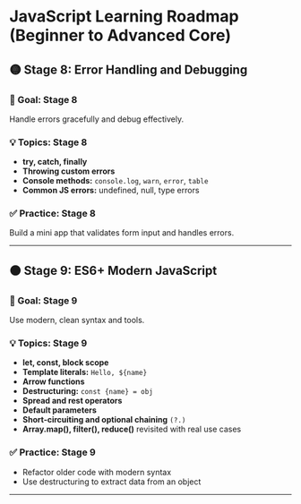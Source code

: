
# JavaScript Learning Roadmap (Beginner to Advanced Core)

## 🟡 Stage 8: Error Handling and Debugging

### 📌 Goal: Stage 8

Handle errors gracefully and debug effectively.

### 💡 Topics: Stage 8

- **try, catch, finally**
- **Throwing custom errors**
- **Console methods:** `console.log`, `warn`, `error`, `table`
- **Common JS errors:** undefined, null, type errors

### ✅ Practice: Stage 8

Build a mini app that validates form input and handles errors.

---

## 🟠 Stage 9: ES6+ Modern JavaScript

### 📌 Goal: Stage 9

Use modern, clean syntax and tools.

### 💡 Topics: Stage 9

- **let, const, block scope**
- **Template literals:** `Hello, ${name}`
- **Arrow functions**
- **Destructuring:** `const {name} = obj`
- **Spread and rest operators**
- **Default parameters**
- **Short-circuiting and optional chaining** `(?.)`
- **Array.map(), filter(), reduce()** revisited with real use cases

### ✅ Practice: Stage 9

- Refactor older code with modern syntax
- Use destructuring to extract data from an object

---


